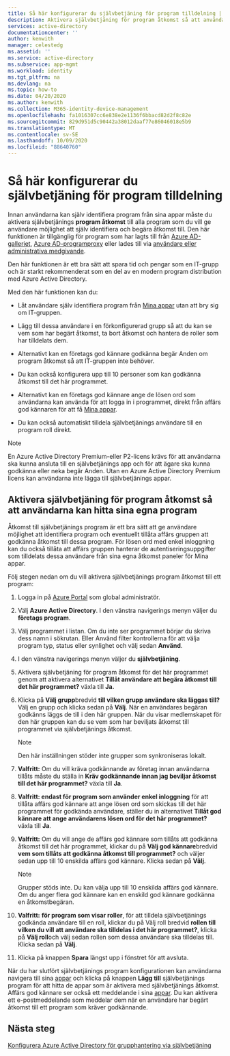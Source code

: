 ```yaml
---
title: Så här konfigurerar du självbetjäning för program tilldelning | Microsoft Docs
description: Aktivera självbetjäning för program åtkomst så att användarna kan hitta sina egna program
services: active-directory
documentationcenter: ''
author: kenwith
manager: celestedg
ms.assetid: ''
ms.service: active-directory
ms.subservice: app-mgmt
ms.workload: identity
ms.tgt_pltfrm: na
ms.devlang: na
ms.topic: how-to
ms.date: 04/20/2020
ms.author: kenwith
ms.collection: M365-identity-device-management
ms.openlocfilehash: fa1016307cc6e838e2e1136f6bbacd82d2f8c82e
ms.sourcegitcommit: 829d951d5c90442a38012daaf77e86046018e5b9
ms.translationtype: MT
ms.contentlocale: sv-SE
ms.lasthandoff: 10/09/2020
ms.locfileid: "88640760"
---
```

# <a name="how-to-configure-self-service-application-assignment"></a>Så här konfigurerar du självbetjäning för program tilldelning

Innan användarna kan själv identifiera program från sina appar måste du aktivera självbetjänings **program åtkomst** till alla program som du vill ge användare möjlighet att själv identifiera och begära åtkomst till. Den här funktionen är tillgänglig för program som har lagts till från [Azure AD-galleriet](https://docs.microsoft.com/azure/active-directory/manage-apps/add-gallery-app), [Azure AD-programproxy](https://docs.microsoft.com/azure/active-directory/manage-apps/application-proxy) eller lades till via [användare eller administrativa medgivande](https://docs.microsoft.com/azure/active-directory/develop/application-consent-experience). 

Den här funktionen är ett bra sätt att spara tid och pengar som en IT-grupp och är starkt rekommenderat som en del av en modern program distribution med Azure Active Directory.

Med den här funktionen kan du:

-   Låt användare själv identifiera program från [Mina appar](https://myapps.microsoft.com/) utan att bry sig om IT-gruppen.

-   Lägg till dessa användare i en förkonfigurerad grupp så att du kan se vem som har begärt åtkomst, ta bort åtkomst och hantera de roller som har tilldelats dem.

-   Alternativt kan en företags god kännare godkänna begär Anden om program åtkomst så att IT-gruppen inte behöver.

-   Du kan också konfigurera upp till 10 personer som kan godkänna åtkomst till det här programmet.

-   Alternativt kan en företags god kännare ange de lösen ord som användarna kan använda för att logga in i programmet, direkt från affärs god kännaren för att få [Mina appar](https://myapps.microsoft.com/).

-   Du kan också automatiskt tilldela självbetjänings användare till en program roll direkt.

> [!NOTE]
> En Azure Active Directory Premium-eller P2-licens krävs för att användarna ska kunna ansluta till en självbetjänings app och för att ägare ska kunna godkänna eller neka begär Anden. Utan en Azure Active Directory Premium licens kan användarna inte lägga till självbetjänings appar.

## <a name="enable-self-service-application-access-to-allow-users-to-find-their-own-applications"></a>Aktivera självbetjäning för program åtkomst så att användarna kan hitta sina egna program

Åtkomst till självbetjänings program är ett bra sätt att ge användare möjlighet att identifiera program och eventuellt tillåta affärs gruppen att godkänna åtkomst till dessa program. För lösen ord med enkel inloggning kan du också tillåta att affärs gruppen hanterar de autentiseringsuppgifter som tilldelats dessa användare från sina egna åtkomst paneler för Mina appar.

Följ stegen nedan om du vill aktivera självbetjänings program åtkomst till ett program:

1. Logga in på [Azure Portal](https://portal.azure.com) som global administratör.

2. Välj **Azure Active Directory**. I den vänstra navigerings menyn väljer du **företags program**.

3. Välj programmet i listan. Om du inte ser programmet börjar du skriva dess namn i sökrutan. Eller Använd filter kontrollerna för att välja program typ, status eller synlighet och välj sedan **Använd**.

4. I den vänstra navigerings menyn väljer du **självbetjäning**.

5. Aktivera självbetjäning för program åtkomst för det här programmet genom att aktivera alternativet **Tillåt användare att begära åtkomst till det här programmet?** växla till **Ja.**

6. Klicka på **Välj grupp**bredvid **till vilken grupp användare ska läggas till?** Välj en grupp och klicka sedan på **Välj**. När en användares begäran godkänns läggs de till i den här gruppen. När du visar medlemskapet för den här gruppen kan du se vem som har beviljats åtkomst till programmet via självbetjänings åtkomst.
  
    > [!NOTE]
    > Den här inställningen stöder inte grupper som synkroniseras lokalt.

7. **Valfritt:** Om du vill kräva godkännande av företag innan användarna tillåts måste du ställa in **Kräv godkännande innan jag beviljar åtkomst till det här programmet?** växla till **Ja**.

8. **Valfritt: endast för program som använder enkel inloggning** för att tillåta affärs god kännare att ange lösen ord som skickas till det här programmet för godkända användare, ställer du in alternativet **Tillåt god kännare att ange användarens lösen ord för det här programmet?** växla till **Ja**.

9. **Valfritt:** Om du vill ange de affärs god kännare som tillåts att godkänna åtkomst till det här programmet, klickar du på **Välj god kännare**bredvid **vem som tillåts att godkänna åtkomst till programmet?** och väljer sedan upp till 10 enskilda affärs god kännare. Klicka sedan på **Välj**.

    >[!NOTE]
    >Grupper stöds inte. Du kan välja upp till 10 enskilda affärs god kännare. Om du anger flera god kännare kan en enskild god kännare godkänna en åtkomstbegäran.

10. **Valfritt:** **för program som visar roller**, för att tilldela självbetjänings godkända användare till en roll, klickar du på Välj roll bredvid **rollen till vilken du vill att användare ska tilldelas i det här programmet?**, klicka på **Välj roll**och välj sedan rollen som dessa användare ska tilldelas till. Klicka sedan på **Välj**.

11. Klicka på knappen **Spara** längst upp i fönstret för att avsluta.

När du har slutfört självbetjänings program konfigurationen kan användarna navigera till sina [appar](https://myapps.microsoft.com/) och klicka på knappen **Lägg till** självbetjänings program för att hitta de appar som är aktivera med självbetjänings åtkomst. Affärs god kännare ser också ett meddelande i sina [appar](https://myapps.microsoft.com/). Du kan aktivera ett e-postmeddelande som meddelar dem när en användare har begärt åtkomst till ett program som kräver godkännande.

## <a name="next-steps"></a>Nästa steg
[Konfigurera Azure Active Directory för grupphantering via självbetjäning](../users-groups-roles/groups-self-service-management.md)
